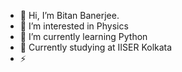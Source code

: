- 👋 Hi, I’m Bitan Banerjee.
- 👀 I’m interested in Physics
- 🌱 I’m currently learning Python
- 🏫 Currently studying at IISER Kolkata
- ⚡ 

<!---
bit10-codes/bit10-codes is a ✨ special ✨ repository because its `README.md` (this file) appears on your GitHub profile.
You can click the Preview link to take a look at your changes.
--->

